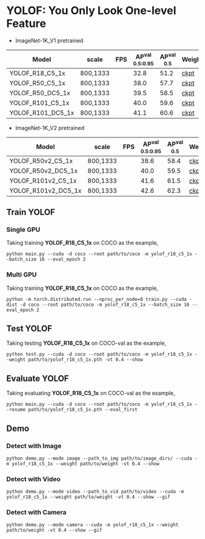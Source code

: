 # YOLOF: You Only Look One-level Feature

- ImageNet-1K_V1 pretrained

| Model             |  scale     |  FPS  | AP<sup>val<br>0.5:0.95 | AP<sup>val<br>0.5 | Weight | Logs  |
| ----------------- | ---------- | ----- | ---------------------- |  ---------------  | ------ | ----- |
| YOLOF_R18_C5_1x   |  800,1333  |       |          32.8          |       51.2        | [ckpt](https://github.com/yjh0410/ODLab/releases/download/detection_weights/yolof_r18_c5_1x_coco.pth) | [log](https://github.com/yjh0410/ODLab/releases/download/detection_weights/YOLOF-R18-C5-1x.txt) |
| YOLOF_R50_C5_1x   |  800,1333  |       |          38.0          |       57.7        | [ckpt](https://github.com/yjh0410/ODLab/releases/download/detection_weights/yolof_r50_c5_1x_coco.pth) | [log](https://github.com/yjh0410/ODLab/releases/download/detection_weights/YOLOF-R50-C5-1x.txt) |
| YOLOF_R50_DC5_1x  |  800,1333  |       |          39.5          |       58.5        | [ckpt](https://github.com/yjh0410/ODLab/releases/download/detection_weights/yolof_r50_dc5_1x_coco.pth) | [log](https://github.com/yjh0410/ODLab/releases/download/detection_weights/YOLOF-R50-DC5-1x.txt) |
| YOLOF_R101_C5_1x  |  800,1333  |       |          40.0          |       59.6        | [ckpt](https://github.com/yjh0410/ODLab/releases/download/detection_weights/yolof_r101_c5_1x_coco.pth) | [log](https://github.com/yjh0410/ODLab/releases/download/detection_weights/YOLOF-R101-C5-1x.txt) |
| YOLOF_R101_DC5_1x |  800,1333  |       |          41.1          |       60.6        | [ckpt](https://github.com/yjh0410/ODLab/releases/download/detection_weights/yolof_r101_dc5_1x_coco.pth) | [log](https://github.com/yjh0410/ODLab/releases/download/detection_weights/YOLOF-R101-DC5-1x.txt) |

- ImageNet-1K_V2 pretrained

| Model               |  scale     |  FPS  | AP<sup>val<br>0.5:0.95 | AP<sup>val<br>0.5 | Weight | Logs  |
| ------------------- | ---------- | ----- | ---------------------- |  ---------------  | ------ | ----- |
| YOLOF_R50v2_C5_1x   |  800,1333  |       |        38.6            |        58.4       | [ckpt](https://github.com/yjh0410/ODLab/releases/download/detection_weights/yolof_r50v2_c5_1x_coco.pth) | [log](https://github.com/yjh0410/ODLab/releases/download/detection_weights/YOLOF-R50v2-C5-1x.txt) |
| YOLOF_R50v2_DC5_1x  |  800,1333  |       |        40.0            |        59.5       | [ckpt](https://github.com/yjh0410/ODLab/releases/download/detection_weights/yolof_r50v2_dc5_1x_coco.pth) | [log](https://github.com/yjh0410/ODLab/releases/download/detection_weights/YOLOF-R50v2-DC5-1x.txt) |
| YOLOF_R101v2_C5_1x  |  800,1333  |       |        41.6            |        61.5       | [ckpt](https://github.com/yjh0410/ODLab/releases/download/detection_weights/yolof_r101v2_c5_1x_coco.pth) | [log](https://github.com/yjh0410/ODLab/releases/download/detection_weights/YOLOF-R101v2-C5-1x.txt) |
| YOLOF_R101v2_DC5_1x |  800,1333  |       |        42.6            |        62.3       | [ckpt](https://github.com/yjh0410/ODLab/releases/download/detection_weights/yolof_r101v2_dc5_1x_coco.pth) | [log](https://github.com/yjh0410/ODLab/releases/download/detection_weights/YOLOF-R101v2-DC5-1x.txt) |

## Train YOLOF
### Single GPU
Taking training **YOLOF_R18_C5_1x** on COCO as the example,
```Shell
python main.py --cuda -d coco --root path/to/coco -m yolof_r18_c5_1x --batch_size 16 --eval_epoch 2
```

### Multi GPU
Taking training **YOLOF_R18_C5_1x** on COCO as the example,
```Shell
python -m torch.distributed.run --nproc_per_node=8 train.py --cuda -dist -d coco --root path/to/coco -m yolof_r18_c5_1x --batch_size 16 --eval_epoch 2 
```

## Test YOLOF
Taking testing **YOLOF_R18_C5_1x** on COCO-val as the example,
```Shell
python test.py --cuda -d coco --root path/to/coco -m yolof_r18_c5_1x --weight path/to/yolof_r18_c5_1x.pth -vt 0.4 --show 
```

## Evaluate YOLOF
Taking evaluating **YOLOF_R18_C5_1x** on COCO-val as the example,
```Shell
python main.py --cuda -d coco --root path/to/coco -m yolof_r18_c5_1x --resume path/to/yolof_r18_c5_1x.pth --eval_first
```

## Demo
### Detect with Image
```Shell
python demo.py --mode image --path_to_img path/to/image_dirs/ --cuda -m yolof_r18_c5_1x --weight path/to/weight -vt 0.4 --show
```

### Detect with Video
```Shell
python demo.py --mode video --path_to_vid path/to/video --cuda -m yolof_r18_c5_1x --weight path/to/weight -vt 0.4 --show --gif
```

### Detect with Camera
```Shell
python demo.py --mode camera --cuda -m yolof_r18_c5_1x --weight path/to/weight -vt 0.4 --show --gif
```